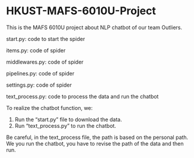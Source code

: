# HKUST-MAFS-6010U-Project
This is the MAFS 6010U project about NLP chatbot of our team Outliers.

start.py: code to start the spider

items.py: code of spider

middlewares.py: code of spider

pipelines.py: code of spider

settings.py: code of spider

text_process.py: code to process the data and run the chatbot


To realize the chatbot function, we:
1. Run the “start.py” file to download the data.
2. Run “text_process.py” to run the chatbot.

Be careful, in the text_process file, the path is based on the personal path. We you run the chatbot, you have to revise the path of the data and then run.
